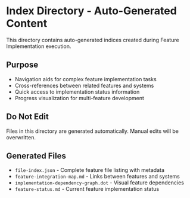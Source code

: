 # Index Directory - Auto-Generated Content

This directory contains auto-generated indices created during Feature Implementation execution.

## Purpose
- Navigation aids for complex feature implementation tasks
- Cross-references between related features and systems
- Quick access to implementation status information
- Progress visualization for multi-feature development

## Do Not Edit
Files in this directory are generated automatically. Manual edits will be overwritten.

## Generated Files
- `file-index.json` - Complete feature file listing with metadata
- `feature-integration-map.md` - Links between features and systems
- `implementation-dependency-graph.dot` - Visual feature dependencies
- `feature-status.md` - Current feature implementation status